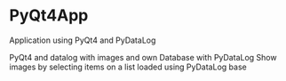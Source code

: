# PyQt4App
Application using PyQt4 and PyDataLog

PyQt4 and datalog with images and own Database with PyDataLog
Show images by selecting items on a list loaded using PyDataLog base
